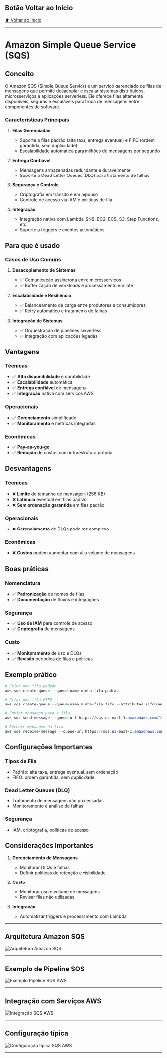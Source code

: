 ## Botão Voltar ao Início
[⬆️ Voltar ao Início](https://github.com/Marcos-Ramoss/aws-cloud-practitioner)

---

# Amazon Simple Queue Service (SQS)

## Conceito

O Amazon SQS (Simple Queue Service) é um serviço gerenciado de filas de mensagens que permite desacoplar e escalar sistemas distribuídos, microsserviços e aplicações serverless. Ele oferece filas altamente disponíveis, seguras e escaláveis para troca de mensagens entre componentes de software.

### Características Principais

1. **Filas Gerenciadas**
   - Suporte a filas padrão (alta taxa, entrega eventual) e FIFO (ordem garantida, sem duplicidade)
   - Escalabilidade automática para milhões de mensagens por segundo

2. **Entrega Confiável**
   - Mensagens armazenadas redundante e duravelmente
   - Suporte a Dead Letter Queues (DLQ) para tratamento de falhas

3. **Segurança e Controle**
   - Criptografia em trânsito e em repouso
   - Controle de acesso via IAM e políticas de fila

4. **Integração**
   - Integração nativa com Lambda, SNS, EC2, ECS, S3, Step Functions, etc.
   - Suporte a triggers e eventos automáticos

## Para que é usado

### Casos de Uso Comuns

1. **Desacoplamento de Sistemas**
   - ✅ Comunicação assíncrona entre microsserviços
   - ✅ Bufferização de workloads e processamento em lote

2. **Escalabilidade e Resiliência**
   - ✅ Balanceamento de carga entre produtores e consumidores
   - ✅ Retry automático e tratamento de falhas

3. **Integração de Sistemas**
   - ✅ Orquestração de pipelines serverless
   - ✅ Integração com aplicações legadas

## Vantagens

### Técnicas
- ✅ **Alta disponibilidade** e durabilidade
- ✅ **Escalabilidade** automática
- ✅ **Entrega confiável** de mensagens
- ✅ **Integração** nativa com serviços AWS

### Operacionais
- ✅ **Gerenciamento** simplificado
- ✅ **Monitoramento** e métricas integradas

### Econômicas
- ✅ **Pay-as-you-go**
- ✅ **Redução** de custos com infraestrutura própria

## Desvantagens

### Técnicas
- ❌ **Limite** de tamanho de mensagem (256 KB)
- ❌ **Latência** eventual em filas padrão
- ❌ **Sem ordenação garantida** em filas padrão

### Operacionais
- ❌ **Gerenciamento** de DLQs pode ser complexo

### Econômicas
- ❌ **Custos** podem aumentar com alto volume de mensagens

## Boas práticas

### Nomenclatura
- ✅ **Padronização** de nomes de filas
- ✅ **Documentação** de fluxos e integrações

### Segurança
- ✅ **Uso de IAM** para controle de acesso
- ✅ **Criptografia** de mensagens

### Custo
- ✅ **Monitoramento** de uso e DLQs
- ✅ **Revisão** periódica de filas e políticas

## Exemplo prático

```powershell
# Criar uma fila padrão
aws sqs create-queue --queue-name minha-fila-padrao

# Criar uma fila FIFO
aws sqs create-queue --queue-name minha-fila.fifo --attributes FifoQueue=true

# Enviar mensagem para a fila
aws sqs send-message --queue-url https://sqs.us-east-1.amazonaws.com/123456789012/minha-fila-padrao --message-body "mensagem de teste"

# Receber mensagem da fila
aws sqs receive-message --queue-url https://sqs.us-east-1.amazonaws.com/123456789012/minha-fila-padrao
```

## Configurações Importantes

### Tipos de Fila
- Padrão: alta taxa, entrega eventual, sem ordenação
- FIFO: ordem garantida, sem duplicidade

### Dead Letter Queues (DLQ)
- Tratamento de mensagens não processadas
- Monitoramento e análise de falhas

### Segurança
- IAM, criptografia, políticas de acesso

## Considerações Importantes

1. **Gerenciamento de Mensagens**
   - Monitorar DLQs e falhas
   - Definir políticas de retenção e visibilidade

2. **Custo**
   - Monitorar uso e volume de mensagens
   - Revisar filas não utilizadas

3. **Integração**
   - Automatizar triggers e processamento com Lambda

---

## Arquitetura Amazon SQS
![Arquitetura Amazon SQS](/images/Arquitetura%20SQS%20AWS.png)

---

## Exemplo de Pipeline SQS
![Exemplo Pipeline SQS AWS](/images/Exemplo%20Pipeline%20SQS%20AWS.png)

---

## Integração com Serviços AWS
![Integração SQS AWS](/images/Integracao%20SQS%20AWS.png)

---

## Configuração típica
![Configuração típica SQS AWS](/images/Configuracao%20tipica%20SQS%20AWS.png)

---
